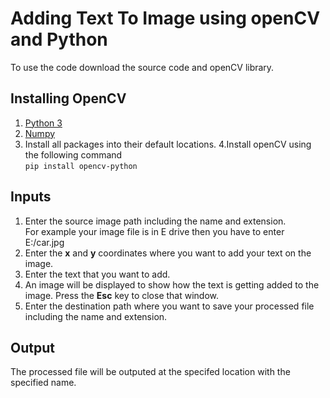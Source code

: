 # Adding Text To Image using openCV and Python

To use the code download the source code and openCV library.

## Installing OpenCV
1. [Python 3](https://www.python.org/downloads/)
2. [Numpy](https://pypi.python.org/pypi/numpy)
3. Install all packages into their default locations.
4.Install openCV using the following command<br/>
`pip install opencv-python`
## Inputs
1. Enter the source image path including the name and extension.<br/>
For example your image file is in E drive then you have to enter E:/car.jpg
2. Enter the **x** and **y** coordinates where you want to add your text on the image.
3. Enter the text that you want to add.
4. An image will be displayed to show how the text is getting added to the image. Press the **Esc** key to close that window.
5. Enter the destination path where you want to save your processed file including the name and extension.

## Output
The processed file will be outputed at the specifed location with the specified name.



